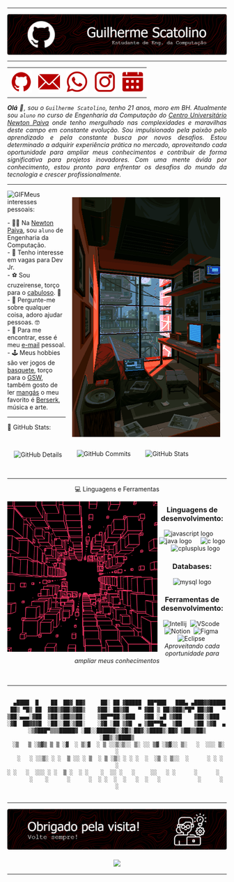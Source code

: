 -----

<div>
<img align="center" alt="Header" src="https://github.com/scatolinogui/scatolinogui/blob/main/img/github-header-image.png?raw=true"/>
</div>

-----

<div align="center">
<table>
<tr></tr>
 <td align="center" colspan="11"></td>
<tr>
<td><a href="https://github.com/scatolinogui" target="_blank"><img src="https://github.com/scatolinogui/scatolinogui/blob/main/img/github5.png?raw=true" width="50px" height="50px"/></a>
</td>
<td><a href="mailto:pereirascatolino@gmail.com" target="_blank"><img src="https://github.com/scatolinogui/scatolinogui/blob/main/img/gmail4.png?raw=true" width="50px" height="50px"/></a>
</td>
<td><a href="https://wa.me/5535999878144" target="_blank"><img src="https://github.com/scatolinogui/scatolinogui/blob/main/img/wpp3.png?raw=true" width="50px" height="50px"/></a>
</td>
<td><a href="https://www.instagram.com/scatolinogui/" target="_blank"><img src="https://github.com/scatolinogui/scatolinogui/blob/main/img/insta3.png?raw=true" width="50px" height="50px"/></a>
</td>
<td><a href="https://calendly.com/pereirascatolino/30min" target="_blank"><img src="https://github.com/scatolinogui/scatolinogui/blob/main/img/calendar4.png?raw=true" width="50px" height="50px"/></a>
</td>
<tr>
 <td align="center" colspan="11"></td>
</tr> 
</table>
</div>

<div align="justify">
<i><b>Olá</b> 👋, sou o <code>Guilherme Scatolino</code>, tenho 21 anos, moro em BH. Atualmente sou <code>aluno</code> no curso de Engenharia da Computação do <a href="https://newtonpaiva.br/" target="_blank">Centro Universitário Newton Paiva</a> onde tenho mergulhado nas complexidades e maravilhas deste campo em constante evolução. Sou impulsionado pela paixão pelo aprendizado e pela constante busca por novos desafios. Estou determinado a adquirir experiência prática no mercado, aproveitando cada oportunidade para ampliar meus conhecimentos e contribuir de forma significativa para projetos inovadores. Com uma mente ávida por conhecimento, estou pronto para enfrentar os desafios do mundo da tecnologia e crescer profissionalmente. </i> <br />
</div>

-----

<div>
<div>
<img align="right" alt="GIF" vspace="15" hspace="15" src="https://github.com/ScatolinoGui/ScatolinoGui/blob/main/img/side-gif.gif?raw=true"  width="340px" height="550px"/>
</div>

<img height="20" alt="GIF" src="https://github.com/scatolinogui/scatolinogui/blob/main/img/soulgem.gif?raw=true"/>Meus interesses pessoais:

<div align="left">
<p> 
- 👨‍🎓 Na <a href="https://newtonpaiva.br/" target="_blank">Newton Paiva</a>, sou <code>aluno</code> de Engenharia da Computação.<br/>
- 💼 Tenho interesse em vagas para Dev Jr.<br/>
- ⚽ Sou cruzeirense, torço para o <a href="https://www.cruzeiro.com.br/" target="_blank">cabuloso</a>. 🦊<br/>
- 💬 Pergunte-me sobre qualquer coisa, adoro ajudar pessoas. 🤓<br />
- 📧 Para me encontrar, esse é meu <a href="mailto:pereirascatolino@gmail.com" target="_blank">e-mail</a> pessoal.<br/>
- 🕹️ Meus hobbies são ver jogos de <a href="https://olympico.com.br/esportes/basquete/" target="_blank">basquete</a>, torço para o <a href="https://www.nba.com/warriors" target="_blank">GSW</a>, também gosto de ler <a href="https://pt.wikipedia.org/wiki/Mang%C3%A1" target="_blank">mangás</a> o meu favorito é <a href="https://pt.wikipedia.org/wiki/Berserk_(mang%C3%A1)" target="_blank">Berserk</a>, música e arte.<br/>
</p>
</div>
</div>

-----

📱 GitHub Stats:

<div>
<img align="center" alt="GitHub Details" width="420px" src="http://github-profile-summary-cards.vercel.app/api/cards/profile-details?username=scatolinogui&theme=github_dark" vspace="15" hspace="15"/>
<img alt="GitHub Commits" width="200px" src="http://github-profile-summary-cards.vercel.app/api/cards/productive-time?username=scatolinogui&theme=github_dark" vspace="15" hspace="15"/>
<img alt="GitHub Stats" width="200px" src="http://github-profile-summary-cards.vercel.app/api/cards/stats?username=scatolinogui&theme=github_dark" vspace="15" hspace="15"/>

</div>
<br>

-----

<div align="center">

💻 Linguagens e Ferramentas

<img src="https://github.com/ScatolinoGui/ScatolinoGui/blob/main/img/side-gif-2.gif?raw=true" min-width="400px" max-width="345px" width="345px" align="left" alt="Square Gif">

### Linguagens de desenvolvimento:

<div align="center">
  <img src="https://cdn.jsdelivr.net/gh/devicons/devicon/icons/javascript/javascript-original.svg" height="40" alt="javascript logo"  />
  <img width="12" />
  <img src="https://cdn.jsdelivr.net/gh/devicons/devicon/icons/java/java-original.svg" height="40" alt="java logo"  />
  <img width="12" />
  <img src="https://cdn.jsdelivr.net/gh/devicons/devicon/icons/c/c-original.svg" height="40" alt="c logo"  />
  <img width="12" />
  <img src="https://cdn.jsdelivr.net/gh/devicons/devicon/icons/cplusplus/cplusplus-original.svg" height="40" alt="cplusplus logo"  />
</div>

###

### Databases:

<div align="center">
  <img src="https://cdn.jsdelivr.net/gh/devicons/devicon/icons/mysql/mysql-original.svg" height="40" alt="mysql logo"  />
</div>

###

### Ferramentas de desenvolvimento:

![Intellij](https://img.shields.io/badge/intellij-4285F4?style=for-the-badge&logo=vintellij&logoColor=white)&nbsp;
![VScode](https://img.shields.io/badge/vscode-4285F4?style=for-the-badge&logo=vscode&logoColor=white)&nbsp;
![Notion](https://img.shields.io/badge/Notion-000000?style=for-the-badge&logo=notion&logoColor=white)&nbsp;
![Figma](https://img.shields.io/badge/Figma-F24E1E?style=for-the-badge&logo=figma&logoColor=white)&nbsp;
![Eclipse](https://img.shields.io/badge/Eclipse-2C2255?style=for-the-badge&logo=eclipse&logoColor=white)&nbsp;
<i><br>Aproveitando cada oportunidade para ampliar meus conhecimentos </br></i>
<br/>
<br/>
</div>

-----

<div align="center">

```text

  ▄████  █    ██  ██▓ ██▓     ██░ ██ ▓█████  ██▀███   ███▄ ▄███▓▓█████ 
 ██▒ ▀█▒ ██  ▓██▒▓██▒▓██▒    ▓██░ ██▒▓█   ▀ ▓██ ▒ ██▒▓██▒▀█▀ ██▒▓█   ▀ 
▒██░▄▄▄░▓██  ▒██░▒██▒▒██░    ▒██▀▀██░▒███   ▓██ ░▄█ ▒▓██    ▓██░▒███   
░▓█  ██▓▓▓█  ░██░░██░▒██░    ░▓█ ░██ ▒▓█  ▄ ▒██▀▀█▄  ▒██    ▒██ ▒▓█  ▄ 
░▒▓███▀▒▒▒█████▓ ░██░░██████▒░▓█▒░██▓░▒████▒░██▓ ▒██▒▒██▒   ░██▒░▒████▒
 ░▒   ▒ ░▒▓▒ ▒ ▒ ░▓  ░ ▒░▓  ░ ▒ ░░▒░▒░░ ▒░ ░░ ▒▓ ░▒▓░░ ▒░   ░  ░░░ ▒░ ░
  ░   ░ ░░▒░ ░ ░  ▒ ░░ ░ ▒  ░ ▒ ░▒░ ░ ░ ░  ░  ░▒ ░ ▒░░  ░      ░ ░ ░  ░
░ ░   ░  ░░░ ░ ░  ▒ ░  ░ ░    ░  ░░ ░   ░     ░░   ░ ░      ░      ░   
      ░    ░      ░      ░  ░ ░  ░  ░   ░  ░   ░            ░      ░  ░
                                                                       
```                                        

</div>

-----

<div>
<img align="center" alt="Footer" src="https://github.com/scatolinogui/scatolinogui/blob/main/img/github-footer-image.png?raw=true"/>
</div>

###

<div align="center">
  <img src="https://profile-counter.glitch.me/ScatolinoGui/count.svg?"  />
</div>


-----

